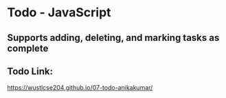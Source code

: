 # Todo - JavaScript

## Supports adding, deleting, and marking tasks as complete

## Todo Link:
https://wustlcse204.github.io/07-todo-anikakumar/
